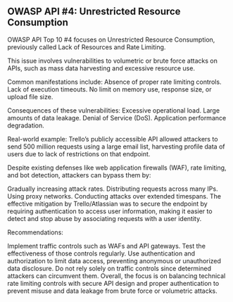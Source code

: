 ## OWASP API #4: Unrestricted Resource Consumption

OWASP API Top 10 #4 focuses on Unrestricted Resource Consumption, previously called Lack of Resources and Rate Limiting.

This issue involves vulnerabilities to volumetric or brute force attacks on APIs, such as mass data harvesting and excessive resource use.

Common manifestations include:
Absence of proper rate limiting controls.
Lack of execution timeouts.
No limit on memory use, response size, or upload file size.

Consequences of these vulnerabilities:
Excessive operational load.
Large amounts of data leakage.
Denial of Service (DoS).
Application performance degradation.

Real-world example: Trello’s publicly accessible API allowed attackers to send 500 million requests using a large email list, harvesting profile data of users due to lack of restrictions on that endpoint.

Despite existing defenses like web application firewalls (WAF), rate limiting, and bot detection, attackers can bypass them by:

Gradually increasing attack rates.
Distributing requests across many IPs.
Using proxy networks.
Conducting attacks over extended timespans.
The effective mitigation by Trello/Atlassian was to secure the endpoint by requiring authentication to access user information, making it easier to detect and stop abuse by associating requests with a user identity.

Recommendations:

Implement traffic controls such as WAFs and API gateways.
Test the effectiveness of those controls regularly.
Use authentication and authorization to limit data access, preventing anonymous or unauthorized data disclosure.
Do not rely solely on traffic controls since determined attackers can circumvent them.
Overall, the focus is on balancing technical rate limiting controls with secure API design and proper authentication to prevent misuse and data leakage from brute force or volumetric attacks.